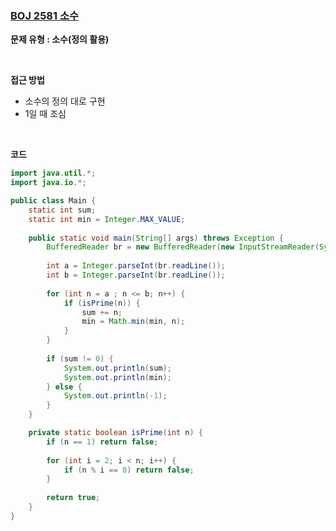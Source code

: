 ### [BOJ 2581 소수](https://www.acmicpc.net/problem/2581)

**문제 유형 : 소수(정의 활용)**

<br>

**접근 방법**

- 소수의 정의 대로 구현
- 1일 때 조심

<br>

**코드**

```java
import java.util.*;
import java.io.*;

public class Main {
	static int sum;
	static int min = Integer.MAX_VALUE;
	
	public static void main(String[] args) throws Exception {
		BufferedReader br = new BufferedReader(new InputStreamReader(System.in));
	
		int a = Integer.parseInt(br.readLine());
		int b = Integer.parseInt(br.readLine());
		
		for (int n = a ; n <= b; n++) {
			if (isPrime(n)) {
				sum += n;
				min = Math.min(min, n);
			}
		}
		
		if (sum != 0) {
			System.out.println(sum);
			System.out.println(min);
		} else {
			System.out.println(-1);
		}
	}

	private static boolean isPrime(int n) {
		if (n == 1) return false;
		
		for (int i = 2; i < n; i++) {
			if (n % i == 0) return false;
		}
		
		return true;
	}
}
```

